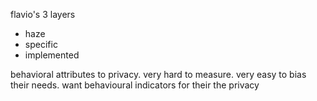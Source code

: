 flavio's 3 layers

- haze
- specific
- implemented

behavioral attributes to privacy. very hard to measure. very easy to bias their needs. want behavioural indicators for their the privacy 
